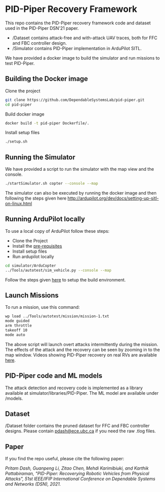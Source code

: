 # PID-Piper Recovery Framework
This repo contains the PID-Piper recovery framework code and dataset used in the PID-Piper DSN'21 paper. 
- /Dataset contains attack-free and with-attack UAV traces, both for FFC and FBC controller design. 
- /Simulator contains PID-Piper implementation in ArduPilot SITL. 

We have provided a docker image to build the simulator and run missions to test PID-Piper.  

## Building the Docker image
Clone the project
```bash
git clone https://github.com/DependableSystemsLab/pid-piper.git
cd pid-piper
```
Build docker image
```bash
docker build -t pid-piper Dockerfile/.
```
Install setup files
```bash
./setup.sh
```
## Running the Simulator
We have provided a script to run the simulator with the map view and the console.  
```bash
./startSimulator.sh copter --console --map
```
The simulator can also be executed by running the docker image and then following the steps given here http://ardupilot.org/dev/docs/setting-up-sitl-on-linux.html 

## Running ArduPilot locally
To use a local copy of ArduPilot follow these steps:
* Clone the Project
* Install the [pre-requisites](https://github.com/DependableSystemsLab/stealthy-attacks/tree/master/Simulator/ardupilot-attack-version/Tools/environment_install)
* Install setup files
* Run ardupilot locally
```bash
cd simulator/ArduCopter
../Tools/autotest/sim_vehicle.py --console --map
```
Follow the steps given [here](http://ardupilot.org/dev/docs/copter-sitl-mavproxy-tutorial.html) to setup the build environment. 

## Launch Missions
To run a mission, use this command:
```bash
wp load ../Tools/autotest/mission/mission-1.txt
mode guided
arm throttle
takeoff 10
mode auto
```
The above script will launch overt attacks intermittently during the mission. The effects of the attack and the recovery can be seen by zooming in to the map window. Videos showing PID-Piper recovery on real RVs are available [here](https://drive.google.com/drive/folders/1GG03mz_0IkC_D91Z9UN3HsluzHrwVNVU). 

## PID-Piper code and ML models
The attack detection and recovery code is implemented as a library available at simulator/libraries/PID-Piper. The ML model are available under /models.

## Dataset
/Dataset folder contains the pruned dataset for FFC and FBC controller designs. Please contain pdash@ece.ubc.ca if you need the raw .tlog files. 

## Paper
If you find the repo useful, please cite the following paper: 

*Pritam Dash, Guanpeng Li, Zitao Chen, Mehdi Karimibiuki, and Karthik Pattabiraman, "PID-Piper: Recoverying Robotic Vehicles from Physical Attacks", 51st IEEE/IFIP International Conference on Dependable Systems and Networks (DSN), 2021.*
